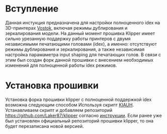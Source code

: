 # Вступление
Данная инстукция предназначена для настройки полноценного idex на 3D-принтерах [Vostok](https://k3d.tech/vostok), включая режимы дублирования и зеркалирования модели.
На данный момент прошивка Klipper имеет сильно урезанную поддержку работы принтеров с двумя независимыми печатающими головами (idex), а именно: отсутствуют режимы дублирования и зеркалирования, а также независимая настройка парамаметра input shaping для печатающих голов. В связи с этим был создан форк данной прошивки с внесением необходимых изменений для полноценной работы idex режимов.

# Установка прошивки
Установка форка прошивки klipper с полноценной поддержкой idex возможна следующим способом
Используя скрипт [KIAUH](https://github.com/th33xitus/kiauh).
Устанавливаем скрипт и добавляем репозиторий https://github.com/Laker87/klipper согласно [инструкции](https://github.com/th33xitus/kiauh/blob/master/klipper_repos.txt.example). Если ранее уже был установлен официальный репозиторий прошивки klipper, то она будет перезаписана новой версией. 
